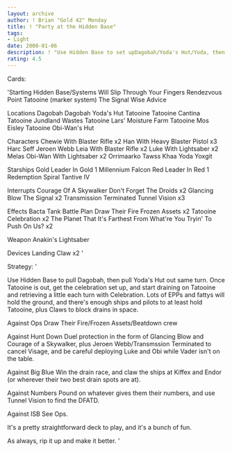 ```yaml
---
layout: archive
author: ! Brian "Gold 42" Monday
title: ! "Party at the Hidden Base"
tags:
- Light
date: 2000-01-06
description: ! "Use Hidden Base to set upDagobah/Yoda's Hut/Yoda, then set upTatooine Celebration.  Protect theground with EPP's and other powercharacters, and defend the system withbeefy ships."
rating: 4.5
---
```

Cards: 

'Starting
Hidden Base/Systems Will Slip Through Your Fingers
Rendezvous Point
Tatooine (marker system)
The Signal
Wise Advice

Locations
Dagobah
Dagobah Yoda's Hut
Tatooine
Tatooine Cantina
Tatooine Jundland Wastes
Tatooine Lars' Moisture Farm
Tatooine Mos Eisley
Tatooine Obi-Wan's Hut

Characters
Chewie With Blaster Rifle x2
Han With Heavy Blaster Pistol x3
Harc Seff
Jeroen Webb
Leia With Blaster Rifle x2
Luke With Lightsaber x2
Melas
Obi-Wan With Lightsaber x2
Orrimaarko
Tawss Khaa
Yoda
Yoxgit

Starships
Gold Leader In Gold 1
Millennium Falcon
Red Leader In Red 1
Redemption
Spiral
Tantive IV

Interrupts
Courage Of A Skywalker
Don't Forget The Droids x2
Glancing Blow
The Signal x2
Transmission Terminated
Tunnel Vision x3

Effects
Bacta Tank
Battle Plan
Draw Their Fire
Frozen Assets x2
Tatooine Celebration x2
The Planet That It's Farthest From
What're You Tryin' To Push On Us? x2

Weapon
Anakin's Lightsaber

Devices
Landing Claw x2 '

Strategy: '

Use Hidden Base to pull Dagobah, then pull Yoda's
Hut out same turn.  Once Tatooine is out, get the
celebration set up, and start draining on Tatooine
and retrieving a little each turn with
Celebration.  Lots of EPPs and fattys will hold
the ground, and there's enough ships and pilots to
at least hold Tatooine, plus Claws to block drains
in space.

Against Ops  Draw Their Fire/Frozen Assets/Beatdown crew

Against Hunt Down Duel protection in the form
     of Glancing Blow and Courage of a Skywalker,
     plus Jeroen Webb/Transmssion Terminated to
     cancel Visage, and be careful deploying Luke and
     Obi while Vader isn't on the table.

Against Big Blue Win the drain race, and claw the ships
     at Kiffex and Endor (or wherever their two best
     drain spots are at).

Against Numbers Pound on whatever gives them their
     numbers, and use Tunnel Vision to find the
     DFATD.

Against ISB See Ops.

It's a pretty straightforward deck to play, and it's a bunch of fun.

As always, rip it up and make it better. '